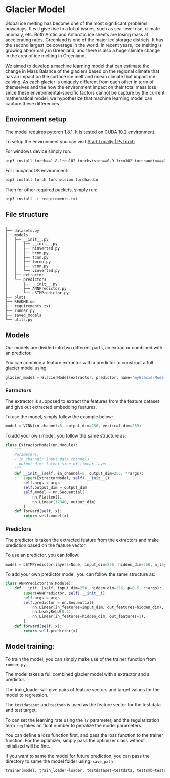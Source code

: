# Glacier Model
Global ice melting has become one of the most significant problems nowadays. It will give rise to a lot of issues, such as sea-level rise, climate anomaly, etc. Both Arctic and Antarctic ice sheets are losing mass at accelerating rates. Greenland is one of the major ice storage districts. It has the second largest ice coverage in the world. In recent years, ice melting is growing abnormally in Greenland, and there is also a huge climate change in the area of ice melting in Greenland. 

We aimed to develop a machine learning model that can estimate the change in Mass Balance of the glaciers based on the regional climate that has an impact on the surface ice melt and ocean climate that impact ice calving. As each glacier is uniquely different from each other in term of themselves and the how the environment impact on their total mass loss since these environmental-specific factors cannot be capture by the current mathematical model, we hypothesize that machine learning model can capture these differences.

## Environment setup

The model requires pytorch 1.8.1. It is tested on CUDA 10.2 environment.

To setup the environment you can visit [Start Locally | PyTorch](https://pytorch.org/get-started/locally/)

For windows device simply run:

```bash
pip3 install torch==1.8.1+cu102 torchvision==0.9.1+cu102 torchaudio===0.8.1 -f https://download.pytorch.org/whl/torch_stable.html
```

For linux/macOS environment:

```bash
pip3 install torch torchvision torchaudio
```

Then for other required packets, simply run:

```bash
pip3 install -r requirements.txt
```

## File structure

```
.
├── datasets.py
├── models
│   ├── __init__.py
│   │   ├── __init__.py
│   │   ├── hinverted.py
│   │   ├── hcnn.py
│   │   ├── tcnn.py
│   │   ├── twcnn.py
│   │   ├── vcnn.py
│   │   └── vinverted.py
│   ├── extractor
│   └── predictors
│       ├── __init__.py
│       ├── ANNPredictor.py
│       └── LSTMPredictor.py
├── plots
├── README.md
├── requirements.txt
├── runner.py
├── saved_models
└── utils.py
```

## Models

Our models are divided into two different parts, an extractor combined with an predictor.

You can combine a feature extractor with a predictor to construct a full glacier model using:

```python
glacier_model = GlacierModel(extractor, predictor, name="myGlacierModel")
```

### Extractors

The extractor is supposed to extract the features from the feature dataset and give out extracted embedding features.

To use the model, simply follow the example below:

```python
model = VCNN(in_channel=5, output_dim=256, vertical_dim=289)
```

To add your own model, you follow the same structure as:

```python
class ExtractorModel(nn.Module):
    """ 
    Parameters:
    - in_channel: input data channels
    - output_dim: latent size of linear layer
    """
    def __init__(self, in_channel=5, output_dim=256, **args):
        super(ExtractorModel, self).__init__()
        self.args = args
        self.output_dim = output_dim
        self.model = nn.Sequential(
            nn.Flatten(),
            nn.Linear(17340, output_dim)
        )
    def forward(self, x):
        return self.model(x)
```

### Predictors

The predictor is taken the extracted feature from the extractors and make prediction based on the feature vector.

To use an predictor, you can follow:

```python
model = LSTMPredictor(layers=None, input_dim=256, hidden_dim=256, n_layers=1, bidirection=False, p=0.5)
```

To add your own predictor model, you can follow the same structure as:

```python
class ANNPredictor(nn.Module):
    def __init__(self, input_dim=256, hidden_dim=256, p=0.5, **args):
        super(ANNPredictor, self).__init__()
        self.args = args
        self.predictor = nn.Sequential(
            nn.Linear(in_features=input_dim, out_features=hidden_dim),
            nn.LeakyReLU(0.2),
            nn.Linear(in_features=hidden_dim, out_features=1),
        )
    def forward(self, x):
        return self.predictor(x)
```

## Model training:

To train the model, you can simply make use of the trainer function from `runner.py`.

The model takes a full combined glacier model with a extractor and a predictor.

The train_loader will give pairs of feature vectors and target values for the model to regression.

The `testdataset` and `testsmb` is used as the feature vector for the test data and test target.

To can set the learning rate using the `lr` parameter, and the regularization term `reg` takes an float number to penalize the model parameters.

You can define a loss function first, and pass the loss function to the trainer function. For the optimizer, simply pass the optimizer class without initialized will be fine.

If you want to same the model for future prediction, you can pass the directory to same the model folder using: `save_path`

```python
trainer(model, train_loader=loader, testdataset=testdata, testsmb=testsmb, show=False, device=cuda, epochs=3, lr=0.002, reg=0.001, save_every=10, eval_every=1, test_split_at=15, critic=loss_function, optimizer=torch.optim.Adam, save_path="saved_models")
```